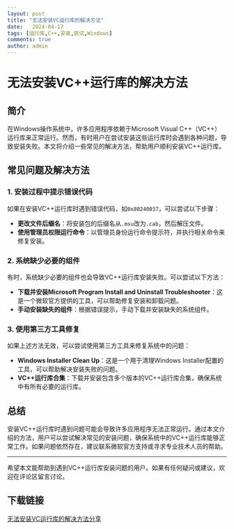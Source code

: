 ```yaml
---
layout: post
title: "无法安装VC运行库的解决方法"
date:   2024-04-17
tags: [运行库,C++,安装,尝试,Windows]
comments: true
author: admin
---
```

# 无法安装VC++运行库的解决方法

## 简介

在Windows操作系统中，许多应用程序依赖于Microsoft Visual C++（VC++）运行库来正常运行。然而，有时用户在尝试安装这些运行库时会遇到各种问题，导致安装失败。本文将介绍一些常见的解决方法，帮助用户顺利安装VC++运行库。

## 常见问题及解决方法

### 1. 安装过程中提示错误代码

如果在安装VC++运行库时遇到错误代码，如`0x80240037`，可以尝试以下步骤：

- **更改文件后缀名**：将安装包的后缀名从`.msu`改为`.cab`，然后解压文件。
- **使用管理员权限运行命令**：以管理员身份运行命令提示符，并执行相关命令来修复安装。

### 2. 系统缺少必要的组件

有时，系统缺少必要的组件也会导致VC++运行库安装失败。可以尝试以下方法：

- **下载并安装Microsoft Program Install and Uninstall Troubleshooter**：这是一个微软官方提供的工具，可以帮助修复安装和卸载问题。
- **手动安装缺失的组件**：根据错误提示，手动下载并安装缺失的系统组件。

### 3. 使用第三方工具修复

如果上述方法无效，可以尝试使用第三方工具来修复系统中的问题：

- **Windows Installer Clean Up**：这是一个用于清理Windows Installer配置的工具，可以帮助解决安装失败的问题。
- **VC++运行库合集**：下载并安装包含多个版本的VC++运行库合集，确保系统中有所有必要的运行库。

## 总结

安装VC++运行库时遇到问题可能会导致许多应用程序无法正常运行。通过本文介绍的方法，用户可以尝试解决常见的安装问题，确保系统中的VC++运行库能够正常工作。如果问题依然存在，建议联系微软官方支持或寻求专业技术人员的帮助。

---

希望本文能帮助到遇到VC++运行库安装问题的用户。如果有任何疑问或建议，欢迎在评论区留言讨论。

## 下载链接

[无法安装VC运行库的解决方法分享](https://pan.quark.cn/s/9a39ba47f896)